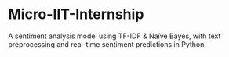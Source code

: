 # Micro-IIT-Internship
A sentiment analysis model using TF-IDF &amp; Naïve Bayes, with text preprocessing and real-time sentiment predictions in Python. 
